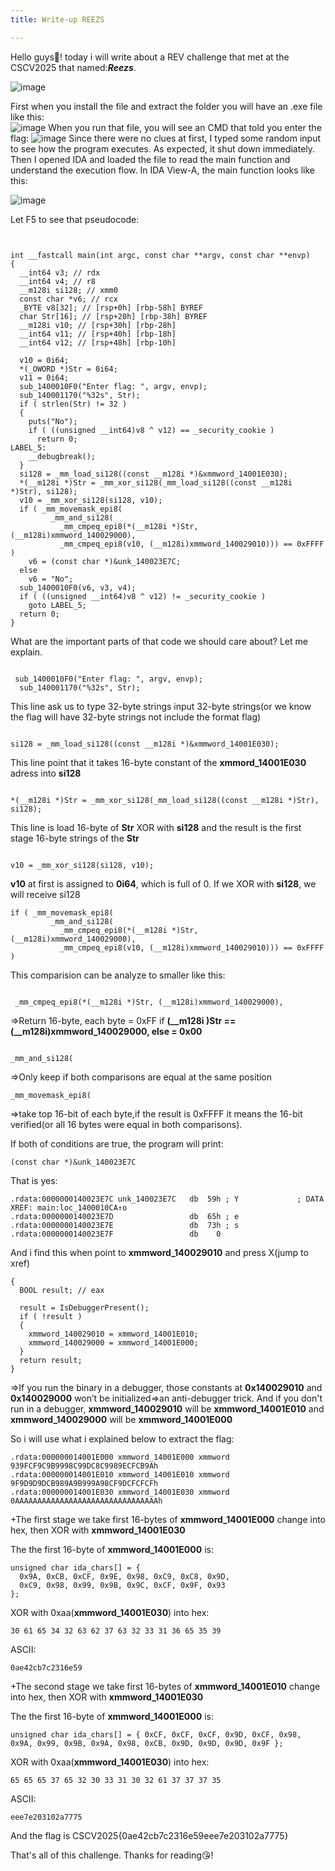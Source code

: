 ```yaml
---
title: Write-up REEZS

---
```


Hello guys🤗! today i will write about a REV challenge that met at the CSCV2025 that named:***Reezs***.  

![image](https://hackmd.io/_uploads/SkxObFzAxe.png)

First when you install the file and extract the folder you will have an .exe file like this:     
![image](https://hackmd.io/_uploads/B1I12bfRel.png)
 When you run that file, you will see an CMD that told you enter the flag:
 ![image](https://hackmd.io/_uploads/r1JH3-MClx.png)
Since there were no clues at first, I typed some random input to see how the program executes. As expected, it shut down immediately.  
Then I opened IDA and loaded the file to read the main function and understand the execution flow. In IDA View-A, the main function looks like this:  

![image](https://hackmd.io/_uploads/SJ5kAWfCex.png)  

Let F5 to see that pseudocode:
```


int __fastcall main(int argc, const char **argv, const char **envp)
{
  __int64 v3; // rdx
  __int64 v4; // r8
  __m128i si128; // xmm0
  const char *v6; // rcx
  _BYTE v8[32]; // [rsp+0h] [rbp-58h] BYREF
  char Str[16]; // [rsp+20h] [rbp-38h] BYREF
  __m128i v10; // [rsp+30h] [rbp-28h]
  __int64 v11; // [rsp+40h] [rbp-18h]
  __int64 v12; // [rsp+48h] [rbp-10h]

  v10 = 0i64;
  *(_OWORD *)Str = 0i64;
  v11 = 0i64;
  sub_1400010F0("Enter flag: ", argv, envp);
  sub_140001170("%32s", Str);
  if ( strlen(Str) != 32 )
  {
    puts("No");
    if ( ((unsigned __int64)v8 ^ v12) == _security_cookie )
      return 0;
LABEL_5:
    __debugbreak();
  }
  si128 = _mm_load_si128((const __m128i *)&xmmword_14001E030);
  *(__m128i *)Str = _mm_xor_si128(_mm_load_si128((const __m128i *)Str), si128);
  v10 = _mm_xor_si128(si128, v10);
  if ( _mm_movemask_epi8(
         _mm_and_si128(
           _mm_cmpeq_epi8(*(__m128i *)Str, (__m128i)xmmword_140029000),
           _mm_cmpeq_epi8(v10, (__m128i)xmmword_140029010))) == 0xFFFF )
    v6 = (const char *)&unk_140023E7C;
  else
    v6 = "No";
  sub_1400010F0(v6, v3, v4);
  if ( ((unsigned __int64)v8 ^ v12) != _security_cookie )
    goto LABEL_5;
  return 0;
}

```    

What are the important parts of that code we should care about? Let me explain.
```

 sub_1400010F0("Enter flag: ", argv, envp);
  sub_140001170("%32s", Str);
```
This line ask us to type 32-byte strings input 32-byte strings(or we know the flag will have 32-byte strings not include the format flag)
```
 
si128 = _mm_load_si128((const __m128i *)&xmmword_14001E030);
```
This line point that it takes 16-byte constant of the **xmmord_14001E030** adress into **si128**
```

*(__m128i *)Str = _mm_xor_si128(_mm_load_si128((const __m128i *)Str), si128);
```
This line is load 16-byte of **Str** XOR with **si128** and the result is the first stage 16-byte strings of the **Str**
```

v10 = _mm_xor_si128(si128, v10);
```
**v10** at first is assigned to **0i64**, which is full of 0. If we XOR with **si128**, we will receive si128  

```
if ( _mm_movemask_epi8(
         _mm_and_si128(
           _mm_cmpeq_epi8(*(__m128i *)Str, (__m128i)xmmword_140029000),
           _mm_cmpeq_epi8(v10, (__m128i)xmmword_140029010))) == 0xFFFF )
```
This comparision can be analyze to smaller like this:
```

 _mm_cmpeq_epi8(*(__m128i *)Str, (__m128i)xmmword_140029000),
```
=>Return 16-byte, each byte = 0xFF if **(__m128i )Str == (__m128i)xmmword_140029000, else = 0x00**

```

_mm_and_si128(
```
=>Only keep if both comparisons are equal at the same position
```
_mm_movemask_epi8(
```
=>take top 16-bit of each byte,if the result is 0xFFFF it means the 16-bit verified(or all 16 bytes were equal in both comparisons).

If both of conditions are true, the program will print:
```
(const char *)&unk_140023E7C
```
That is yes:
```
.rdata:0000000140023E7C unk_140023E7C   db  59h ; Y             ; DATA XREF: main:loc_1400010CA↑o
.rdata:0000000140023E7D                 db  65h ; e
.rdata:0000000140023E7E                 db  73h ; s
.rdata:0000000140023E7F                 db    0
```


And i find this when point to **xmmword_140029010** and press X(jump to xref)

```
{
  BOOL result; // eax

  result = IsDebuggerPresent();
  if ( !result )
  {
    xmmword_140029010 = xmmword_14001E010;
    xmmword_140029000 = xmmword_14001E000;
  }
  return result;
}
```
=>If you run the binary in a debugger, those constants at **0x140029010** and **0x140029000** won’t be initialized=>an anti-debugger trick. And if you don't run in a debugger, 
**xmmword_140029010** will be **xmmword_14001E010** and   **xmmword_140029000** will be **xmmword_14001E000**

So i will use what i explained below to extract the flag:  

```
.rdata:000000014001E000 xmmword_14001E000 xmmword 939FCF9C9B9998C99DC8C9989ECFCB9Ah
.rdata:000000014001E010 xmmword_14001E010 xmmword 9F9D9D9DCB989A9B999A98CF9DCFCFCFh
.rdata:000000014001E030 xmmword_14001E030 xmmword 0AAAAAAAAAAAAAAAAAAAAAAAAAAAAAAAAh
```
+The first stage we take first 16-bytes of **xmmword_14001E000** change into hex, then XOR with **xmmword_14001E030**

The the first 16-byte of **xmmword_14001E000** is:
```
unsigned char ida_chars[] = {
  0x9A, 0xCB, 0xCF, 0x9E, 0x98, 0xC9, 0xC8, 0x9D,
  0xC9, 0x98, 0x99, 0x9B, 0x9C, 0xCF, 0x9F, 0x93
};

```
XOR with 0xaa(**xmmword_14001E030**) into hex:
```
30 61 65 34 32 63 62 37 63 32 33 31 36 65 35 39

```
ASCII:
```
0ae42cb7c2316e59

```
+The second stage we take first 16-bytes of **xmmword_14001E010** change into hex, then XOR with **xmmword_14001E030**

The the first 16-byte of **xmmword_14001E000** is:
```
unsigned char ida_chars[] = { 0xCF, 0xCF, 0xCF, 0x9D, 0xCF, 0x98, 0x9A, 0x99, 0x9B, 0x9A, 0x98, 0xCB, 0x9D, 0x9D, 0x9D, 0x9F };

```
XOR with 0xaa(**xmmword_14001E030**) into hex:
```
65 65 65 37 65 32 30 33 31 30 32 61 37 37 37 35

```
ASCII:
```
eee7e203102a7775

```
And the flag is CSCV2025{0ae42cb7c2316e59eee7e203102a7775}

That's all of this challenge. Thanks for reading😘!